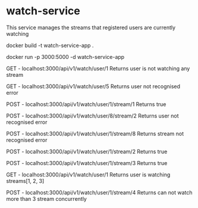 # watch-service
This service manages the streams that registered users are currently watching

docker build -t watch-service-app .

docker run -p 3000:5000 -d watch-service-app

GET - localhost:3000/api/v1/watch/user/1
Returns user is not watching any stream

GET - localhost:3000/api/v1/watch/user/5 
Returns user not recognised error

POST - localhost:3000/api/v1/watch/user/1/stream/1
Returns true

POST - localhost:3000/api/v1/watch/user/8/stream/2
Returns user not recognised error

POST - localhost:3000/api/v1/watch/user/1/stream/8
Returns stream not recognised error

POST - localhost:3000/api/v1/watch/user/1/stream/2
Returns true

POST - localhost:3000/api/v1/watch/user/1/stream/3
Returns true

GET - localhost:3000/api/v1/watch/user/1
Returns user is watching streams[1, 2, 3]


POST - localhost:3000/api/v1/watch/user/1/stream/4
Returns can not watch more than 3 stream concurrently
